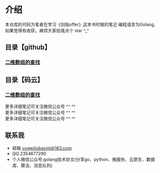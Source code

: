 # 介绍
本仓库的代码为笔者在学习《剑指offer》这本书时做的笔记
编程语言为Golang,如果觉得有收获，麻烦大家给我点个 star ^_^

## 目录【github】
### [二维数组的查找](https://github.com/yuwe1/jianzhioffer/tree/master/day01/demo1)


## 目录【码云】
### [二维数组的查找](https://gitee.com/yuweiwuyazi/jianzhioffer/tree/master/day01/demo1)


更多详细笔记可关注微信公众号  ^_^  ^_^ <br />
更多详细笔记可关注微信公众号  ^_^  ^_^ <br />
更多详细笔记可关注微信公众号  ^_^  ^_^ <br />


## 联系我
- 邮箱 yuweijiubayiqi@163.com
- QQ  2354677290
- 个人微信公众号:golang技术杂文(分享go、python、微服务、云原生、数据库、算法、消息队列)